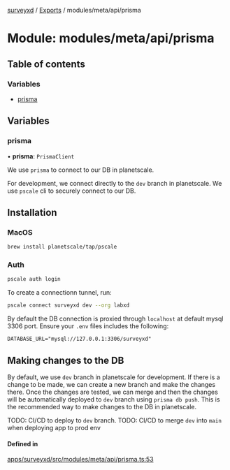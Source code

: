 [surveyxd](../README.md) / [Exports](../modules.md) / modules/meta/api/prisma

# Module: modules/meta/api/prisma

## Table of contents

### Variables

- [prisma](modules_meta_api_prisma.md#prisma)

## Variables

### prisma

• **prisma**: `PrismaClient`

We use `prisma` to connect to our DB in planetscale.

For development, we connect directly to the `dev` branch in planetscale. We use `pscale`
cli to securely connect to our DB.

## Installation
### MacOS
```bash
brew install planetscale/tap/pscale
```

### Auth
```bash
pscale auth login
```

To create a connectionn tunnel, run:
```bash
pscale connect surveyxd dev --org labxd
```

By default the DB connection is proxied through `localhost` at default mysql 3306 port.
Ensure your `.env` files includes the following:
```dotenv
DATABASE_URL="mysql://127.0.0.1:3306/surveyxd"
```

## Making changes to the DB

By default, we use `dev` branch in planetscale for development. If there is a change to be made,
we can create a new branch and make the changes there. Once the changes are tested, we can merge and
then the changes will be automatically deployed to `dev` branch using `prisma db push`. This is the 
recommended way to make changes to the DB in planetscale.

TODO: CI/CD to deploy to `dev` branch.
TODO: CI/CD to merge `dev` into `main` when deploying app to prod env

#### Defined in

[apps/surveyxd/src/modules/meta/api/prisma.ts:53](https://github.com/labXD/formXD/blob/aa05042/apps/surveyxd/src/modules/meta/api/prisma.ts#L53)
